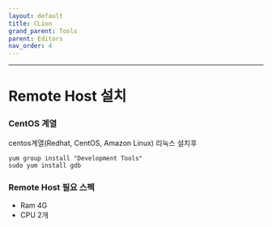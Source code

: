 ```yaml
---
layout: default
title: CLion
grand_parent: Tools
parent: Editors
nav_order: 4
---
```


---
# Remote Host 설치

### CentOS 계열
centos계열(Redhat, CentOS, Amazon Linux) 리눅스 설치후

```
yum group install "Development Tools"
sudo yum install gdb
```

### Remote Host 필요 스펙
* Ram 4G
* CPU 2개

